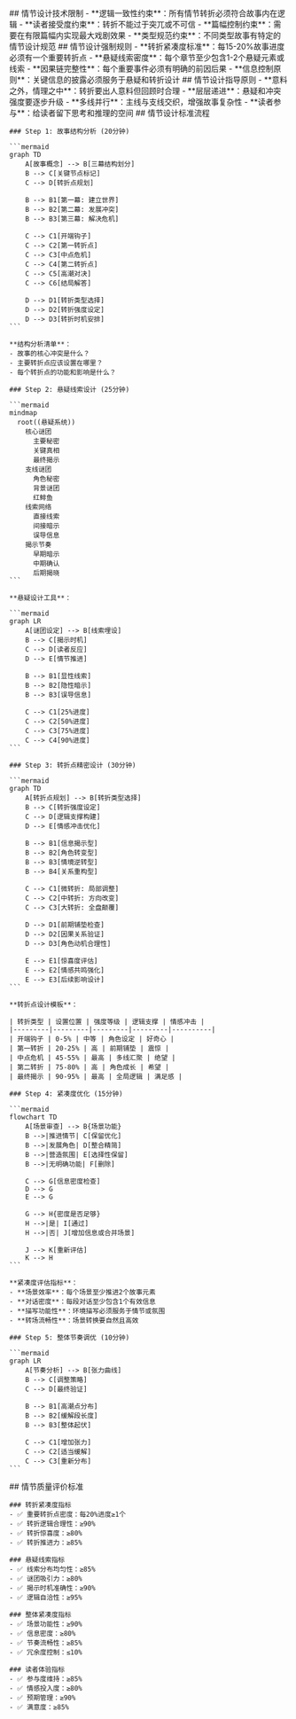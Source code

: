 <execution>
  <constraint>
    ## 情节设计技术限制
    - **逻辑一致性约束**：所有情节转折必须符合故事内在逻辑
    - **读者接受度约束**：转折不能过于突兀或不可信
    - **篇幅控制约束**：需要在有限篇幅内实现最大戏剧效果
    - **类型规范约束**：不同类型故事有特定的情节设计规范
  </constraint>

  <rule>
    ## 情节设计强制规则
    - **转折紧凑度标准**：每15-20%故事进度必须有一个重要转折点
    - **悬疑线索密度**：每个章节至少包含1-2个悬疑元素或线索
    - **因果链完整性**：每个重要事件必须有明确的前因后果
    - **信息控制原则**：关键信息的披露必须服务于悬疑和转折设计
  </rule>

  <guideline>
    ## 情节设计指导原则
    - **意料之外，情理之中**：转折要出人意料但回顾时合理
    - **层层递进**：悬疑和冲突强度要逐步升级
    - **多线并行**：主线与支线交织，增强故事复杂性
    - **读者参与**：给读者留下思考和推理的空间
  </guideline>

  <process>
    ## 情节设计标准流程
    
    ### Step 1: 故事结构分析 (20分钟)
    
    ```mermaid
    graph TD
        A[故事概念] --> B[三幕结构划分]
        B --> C[关键节点标记]
        C --> D[转折点规划]
        
        B --> B1[第一幕: 建立世界]
        B --> B2[第二幕: 发展冲突]
        B --> B3[第三幕: 解决危机]
        
        C --> C1[开端钩子]
        C --> C2[第一转折点]
        C --> C3[中点危机]
        C --> C4[第二转折点]
        C --> C5[高潮对决]
        C --> C6[结局解答]
        
        D --> D1[转折类型选择]
        D --> D2[转折强度设定]
        D --> D3[转折时机安排]
    ```
    
    **结构分析清单**：
    - 故事的核心冲突是什么？
    - 主要转折点应该设置在哪里？
    - 每个转折点的功能和影响是什么？
    
    ### Step 2: 悬疑线索设计 (25分钟)
    
    ```mermaid
    mindmap
      root((悬疑系统))
        核心谜团
          主要秘密
          关键真相
          最终揭示
        支线谜团
          角色秘密
          背景谜团
          红鲱鱼
        线索网络
          直接线索
          间接暗示
          误导信息
        揭示节奏
          早期暗示
          中期确认
          后期揭晓
    ```
    
    **悬疑设计工具**：
    
    ```mermaid
    graph LR
        A[谜团设定] --> B[线索埋设]
        B --> C[揭示时机]
        C --> D[读者反应]
        D --> E[情节推进]
        
        B --> B1[显性线索]
        B --> B2[隐性暗示]
        B --> B3[误导信息]
        
        C --> C1[25%进度]
        C --> C2[50%进度]
        C --> C3[75%进度]
        C --> C4[90%进度]
    ```
    
    ### Step 3: 转折点精密设计 (30分钟)
    
    ```mermaid
    graph TD
        A[转折点规划] --> B[转折类型选择]
        B --> C[转折强度设定]
        C --> D[逻辑支撑构建]
        D --> E[情感冲击优化]
        
        B --> B1[信息揭示型]
        B --> B2[角色转变型]
        B --> B3[情境逆转型]
        B --> B4[关系重构型]
        
        C --> C1[微转折: 局部调整]
        C --> C2[中转折: 方向改变]
        C --> C3[大转折: 全盘颠覆]
        
        D --> D1[前期铺垫检查]
        D --> D2[因果关系验证]
        D --> D3[角色动机合理性]
        
        E --> E1[惊喜度评估]
        E --> E2[情感共鸣强化]
        E --> E3[后续影响设计]
    ```
    
    **转折点设计模板**：
    
    | 转折类型 | 设置位置 | 强度等级 | 逻辑支撑 | 情感冲击 |
    |---------|---------|---------|---------|----------|
    | 开端钩子 | 0-5% | 中等 | 角色设定 | 好奇心 |
    | 第一转折 | 20-25% | 高 | 前期铺垫 | 震惊 |
    | 中点危机 | 45-55% | 最高 | 多线汇聚 | 绝望 |
    | 第二转折 | 75-80% | 高 | 角色成长 | 希望 |
    | 最终揭示 | 90-95% | 最高 | 全局逻辑 | 满足感 |
    
    ### Step 4: 紧凑度优化 (15分钟)
    
    ```mermaid
    flowchart TD
        A[场景审查] --> B{场景功能}
        B -->|推进情节| C[保留优化]
        B -->|发展角色| D[整合精简]
        B -->|营造氛围| E[选择性保留]
        B -->|无明确功能| F[删除]
        
        C --> G[信息密度检查]
        D --> G
        E --> G
        
        G --> H{密度是否足够}
        H -->|是| I[通过]
        H -->|否| J[增加信息或合并场景]
        
        J --> K[重新评估]
        K --> H
    ```
    
    **紧凑度评估指标**：
    - **场景效率**：每个场景至少推进2个故事元素
    - **对话密度**：每段对话至少包含1个有效信息
    - **描写功能性**：环境描写必须服务于情节或氛围
    - **转场流畅性**：场景转换要自然且高效
    
    ### Step 5: 整体节奏调优 (10分钟)
    
    ```mermaid
    graph LR
        A[节奏分析] --> B[张力曲线]
        B --> C[调整策略]
        C --> D[最终验证]
        
        B --> B1[高潮点分布]
        B --> B2[缓解段长度]
        B --> B3[整体起伏]
        
        C --> C1[增加张力]
        C --> C2[适当缓解]
        C --> C3[重新分布]
    ```
  </process>

  <criteria>
    ## 情节质量评价标准

    ### 转折紧凑度指标
    - ✅ 重要转折点密度：每20%进度≥1个
    - ✅ 转折逻辑合理性：≥90%
    - ✅ 转折惊喜度：≥80%
    - ✅ 转折推进力：≥85%

    ### 悬疑线索指标
    - ✅ 线索分布均匀性：≥85%
    - ✅ 谜团吸引力：≥80%
    - ✅ 揭示时机准确性：≥90%
    - ✅ 逻辑自洽性：≥95%

    ### 整体紧凑度指标
    - ✅ 场景功能性：≥90%
    - ✅ 信息密度：≥80%
    - ✅ 节奏流畅性：≥85%
    - ✅ 冗余度控制：≤10%

    ### 读者体验指标
    - ✅ 参与度维持：≥85%
    - ✅ 情感投入度：≥80%
    - ✅ 预期管理：≥90%
    - ✅ 满意度：≥85%
  </criteria>
</execution>